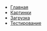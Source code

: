 
* [Главная](/ "Главная")
* [Картинки](image.md "Работа с картинками")
* [Загрузка](upload.md "Загрузка")
* [Тестирование](testing.md "Тестирование")